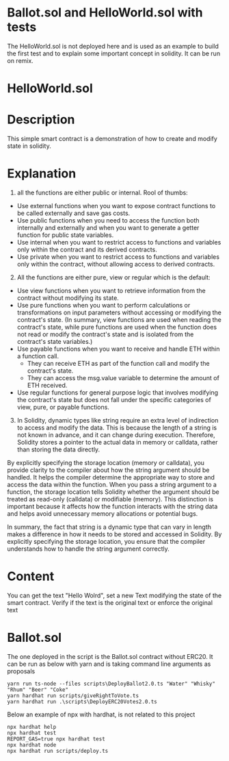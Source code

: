 # Ballot.sol and HelloWorld.sol with tests

The HelloWorld.sol is not deployed here and is used as an example to build the first test and
to explain some important concept in solidity.
It can be run on remix.
# HelloWorld.sol

# Description 
This simple smart contract is a demonstration of how to create and modify state in solidity.

# Explanation
1) all the functions are either public or internal. 
Rool of thumbs:
- Use external functions when you want to expose contract functions to be called externally and save gas costs.
- Use public functions when you need to access the function both internally and externally and when you want to generate a getter function for public state variables.
- Use internal when you want to restrict access to functions and variables only within the contract and its derived contracts.
- Use private when you want to restrict access to functions and variables only within the contract, without allowing access to derived contracts.
2) All the functions are either pure, view or regular which is the default:
- Use view functions when you want to retrieve information from the contract without modifying its state.
- Use pure functions when you want to perform calculations or transformations on input parameters without accessing or modifying the contract's state.
(In summary, view functions are used when reading the contract's state, while pure functions are used when the function does not read or modify the contract's state and is isolated from the contract's state variables.)
- Use payable functions when you want to receive and handle ETH within a function call.
     - They can receive ETH as part of the function call and modify the contract's state.
     - They can access the msg.value variable to determine the amount of ETH received.
- Use regular functions for general purpose logic that involves modifying the contract's state but does not fall under the specific categories of view, pure, or payable functions.
3) In Solidity, dynamic types like string require an extra level of indirection to access and modify the data. This is because the length of a string is not known in advance, and it can change during execution. Therefore, Solidity stores a pointer to the actual data in memory or calldata, rather than storing the data directly.

By explicitly specifying the storage location (memory or calldata), you provide clarity to the compiler about how the string argument should be handled. It helps the compiler determine the appropriate way to store and access the data within the function.
When you pass a string argument to a function, the storage location tells Solidity whether the argument should be treated as read-only (calldata) or modifiable (memory). This distinction is important because it affects how the function interacts with the string data and helps avoid unnecessary memory allocations or potential bugs.

In summary, the fact that string is a dynamic type that can vary in length makes a difference in how it needs to be stored and accessed in Solidity. By explicitly specifying the storage location, you ensure that the compiler understands how to handle the string argument correctly.

# Content
You can get the text "Hello Wolrd", set a new Text modifying the state of the smart contract. Verify if the text is the original text or enforce the original text

# Ballot.sol
The one deployed in the script is the Ballot.sol contract without ERC20.
It can be run as below with yarn and is taking command line arguments as proposals

```shell
yarn run ts-node --files scripts\DeployBallot2.0.ts "Water" "Whisky" "Rhum" "Beer" "Coke"
yarn hardhat run scripts/giveRightToVote.ts
yarn hardhat run .\scripts\DeployERC20Votes2.0.ts
```

Below an example of npx with hardhat, is not related to this project
```shell
npx hardhat help
npx hardhat test
REPORT_GAS=true npx hardhat test
npx hardhat node
npx hardhat run scripts/deploy.ts
```